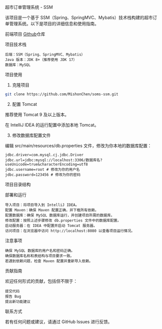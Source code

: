 超市订单管理系统 - SSM

该项目是一个基于 SSM（Spring、SpringMVC、Mybatis）技术栈构建的超市订单管理系统。以下是项目的详细信息和使用指南。


前端项目 [Github](https://github.com/MishonChen/demo-vue.git)仓库


项目技术栈

    后端：SSM（Spring、SpringMVC、Mybatis）
    Java 版本：JDK 8+（推荐使用 JDK 17）
    数据库：MySQL

项目使用
1. 克隆项目


``` bash
git clone https://github.com/MishonChen/soms-ssm.git
```

2. 配置 Tomcat

推荐使用 Tomcat 9 及以上版本。

在 IntelliJ IDEA 的运行配置中添加本地 Tomcat。

3. 修改数据库配置文件

编辑 src/main/resources/db.properties 文件，修改为你本地的数据库配置：


``` properties
jdbc.driver=com.mysql.cj.jdbc.Driver
jdbc.url=jdbc:mysql://localhost:3306/数据库名?useUnicode=true&characterEncoding=utf8
jdbc.username=root # 修改为你的用户名
jdbc.password=123456 # 修改为你的密码
```

项目目录结构


部署和运行

    导入项目：将项目导入到 IntelliJ IDEA。
    配置 Maven：确保 Maven 配置正确，并下载所有依赖。
    配置数据库：确保 MySQL 数据库运行，并创建项目所需的数据库。
    修改配置：按照上述步骤修改 db.properties 文件中的数据库配置。
    启动服务器：在 IDEA 中配置并启动 Tomcat 服务器。
    访问项目：在浏览器中访问 http://localhost:8080 以查看项目运行情况。

注意事项

    确保 MySQL 数据库的用户名和密码正确。
    确保数据库名称和表结构与项目要求一致。
    若遇到依赖问题，检查 Maven 配置并重新导入依赖。

贡献指南

欢迎任何形式的贡献，包括但不限于：

    提交代码
    报告 Bug
    提出新功能建议

联系方式

若有任何问题或建议，请通过 GitHub Issues 进行反馈。
